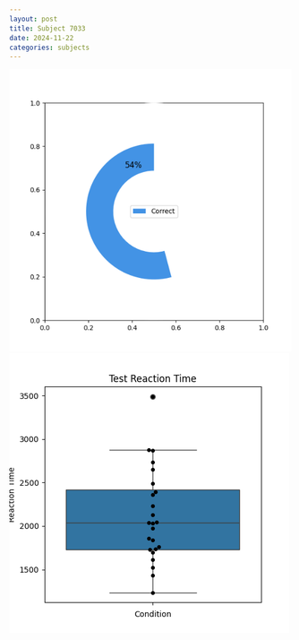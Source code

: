 ```yaml
---
layout: post
title: Subject 7033
date: 2024-11-22
categories: subjects
---
```


![](data/7033/run-7/7033_FN_acc_test.png)
![](data/7033/run-7/7033_FN_rt.png)
